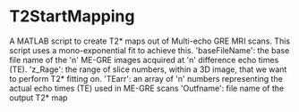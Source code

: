 # T2StartMapping
A MATLAB script to create T2* maps out of Multi-echo GRE MRI scans. This script uses a mono-exponential fit to achieve this.
'baseFileName': the base file name of the 'n' ME-GRE images acquired at 'n' difference echo times (TE).
'z_Rage': the range of slice numbers, within a 3D image, that we want to perform T2* fitting on.
'TEarr': an array of 'n' numbers representing the actual echo times (TE) used in ME-GRE scans
'Outfname': file name of the output T2* map
